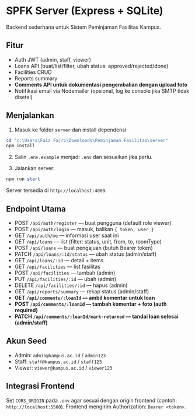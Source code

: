# SPFK Server (Express + SQLite)

Backend sederhana untuk Sistem Peminjaman Fasilitas Kampus.

## Fitur
- Auth JWT (admin, staff, viewer)
- Loans API (buat/list/filter, ubah status: approved/rejected/done)
- Facilities CRUD
- Reports summary
- **Comments API untuk dokumentasi pengembalian dengan upload foto**
- Notifikasi email via Nodemailer (opsional, log ke console jika SMTP tidak disetel)

## Menjalankan
1. Masuk ke folder `server` dan install dependensi:

```powershell
cd "c:\Users\Faiz Fajri\Downloads\Peminjaman Fasilitas\server"
npm install
```

2. Salin `.env.example` menjadi `.env` dan sesuaikan jika perlu.

3. Jalankan server:

```powershell
npm run start
```

Server tersedia di `http://localhost:4000`.

## Endpoint Utama
- POST `/api/auth/register` — buat pengguna (default role viewer)
- POST `/api/auth/login` — masuk, balikan `{ token, user }`
- GET `/api/auth/me` — informasi user saat ini
- GET `/api/loans` — list (filter: status, unit, from, to, roomType)
- POST `/api/loans` — buat pengajuan (butuh Bearer token)
- PATCH `/api/loans/:id/status` — ubah status (admin/staff)
- GET `/api/loans/:id` — detail + items
- GET `/api/facilities` — list fasilitas
- POST `/api/facilities` — tambah (admin)
- PUT `/api/facilities/:id` — ubah (admin)
- DELETE `/api/facilities/:id` — hapus (admin)
- GET `/api/reports/summary` — rekap status (admin/staff)
- **GET `/api/comments/:loanId` — ambil komentar untuk loan**
- **POST `/api/comments/:loanId` — tambah komentar + foto (auth required)**
- **PATCH `/api/comments/:loanId/mark-returned` — tandai loan selesai (admin/staff)**

## Akun Seed
- Admin: `admin@kampus.ac.id` / `admin123`
- Staff: `staff@kampus.ac.id` / `staff123`
- Viewer: `viewer@kampus.ac.id` / `viewer123`

## Integrasi Frontend
Set `CORS_ORIGIN` pada `.env` agar sesuai dengan origin frontend (contoh: `http://localhost:5500`). Frontend mengirim Authorization: `Bearer <token>`.
